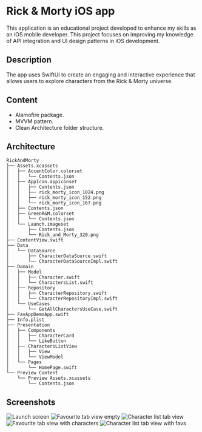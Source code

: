 #  Rick & Morty iOS app

This application is an educational project developed to enhance my skills as an iOS mobile developer. This project focuses on improving my knowledge of API integration and UI design patterns in iOS development.

## Description

The app uses SwiftUI to create an engaging and interactive experience that allows users to explore characters from the Rick & Morty universe.

## Content

- Alamofire package.
- MVVM pattern.
- Clean Architecture folder structure.


## Architecture

```
RickAndMorty
├── Assets.xcassets
│   ├── AccentColor.colorset
│   │   └── Contents.json
│   ├── AppIcon.appiconset
│   │   ├── Contents.json
│   │   ├── rick_morty_icon_1024.png
│   │   ├── rick_morty_icon_152.png
│   │   └── rick_morty_icon_167.png
│   ├── Contents.json
│   ├── GreenR&M.colorset
│   │   └── Contents.json
│   └── Launch.imageset
│       ├── Contents.json
│       └── Rick_and_Morty_320.png
├── ContentView.swift
├── Data
│   └── DataSource
│       ├── CharacterDataSource.swift
│       └── CharacterDataSourceImpl.swift
├── Domain
│   ├── Model
│   │   ├── Character.swift
│   │   └── CharactersList.swift
│   ├── Repository
│   │   ├── CharacterRepository.swift
│   │   └── CharacterRepositoryImpl.swift
│   └── UseCases
│       └── GetAllCharactersUseCase.swift
├── FavAppDemoApp.swift
├── Info.plist
├── Presentation
│   ├── Components
│   │   ├── CharacterCard
│   │   └── LikeButton
│   ├── CharactersListView
│   │   ├── View
│   │   └── ViewModel
│   └── Pages
│       └── HomePage.swift
└── Preview Content
    └── Preview Assets.xcassets
        └── Contents.json
```
## Screenshots

<div>
    <img src="./images/launch_screen.png" alt="Launch screen" />
    <img src="./images/fav_tab_view_empty.png" alt="Favourite tab view empty" />
    <img src="./images/list_tab_view.png" alt="Character list tab view" />
</div>

<div>
    <img src="./images/fav_tab_view_list.png" alt="Favourite tab view with characters" />
    <img src="./images/list_tab_view_stars.png" alt="Character list tab view with favs" />
</div>
